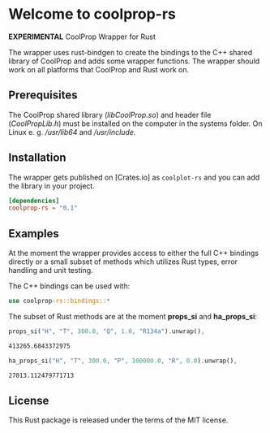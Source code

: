 # Welcome to coolprop-rs

**EXPERIMENTAL** CoolProp Wrapper for Rust

The wrapper uses rust-bindgen to create the bindings to the C++ shared library of CoolProp and adds some wrapper functions. The wrapper should work on all platforms that CoolProp and Rust work on.

## Prerequisites

The CoolProp shared library (_libCoolProp.so_) and header file (_CoolPropLib.h_) must be installed on the computer in the systems folder. On Linux e. g. _/usr/lib64_ and _/usr/include_.

## Installation

The wrapper gets published on [Crates.io] as `coolplot-rs` and you can add the library in your project.

```toml
[dependencies]
coolprop-rs = "0.1"
```

## Examples

At the moment the wrapper provides access to either the full C++ bindings directly or a small subset of methods which utilizes Rust types, error handling and unit testing.

The C++ bindings can be used with:

```Rust
use coolprop-rs::bindings::*
```

The subset of Rust methods are at the moment **props_si** and **ha_props_si**:

```Rust
props_si("H", "T", 300.0, "Q", 1.0, "R134a").unwrap(),
```

```bash
413265.6843372975
```

```Rust
ha_props_si("H", "T", 300.0, "P", 100000.0, "R", 0.0).unwrap(),
```

```bash
27013.112479771713
```

## License

This Rust package is released under the terms of the MIT license.
